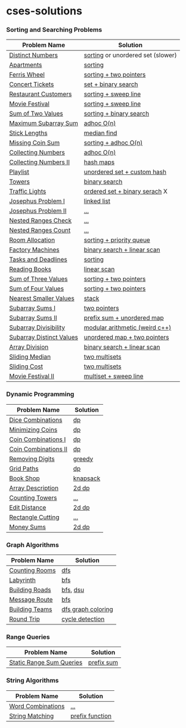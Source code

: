 # cses-solutions

### Sorting and Searching Problems


| Problem Name                                                             | Solution                                                                                    |
|--------------------------------------------------------------------------|------------------------------------------------------------------------------------------------|
| [Distinct Numbers](https://cses.fi/problemset/task/1621)                 | [sorting](sorting-and-searching/1621-distinct-numbers.cpp) or unordered set (slower)           |
| [Apartments](https://cses.fi/problemset/task/1084)                       | [sorting](sorting-and-searching/1084-apartments.cpp)                                           |
| [Ferris Wheel](https://cses.fi/problemset/task/1090)                     | [sorting + two pointers](sorting-and-searching/1090-ferris-wheel.cpp)                          |
| [Concert Tickets](https://cses.fi/problemset/task/1091)                  | [set + binary search](sorting-and-searching/1091-concert-tickets.cpp)                          |
| [Restaurant Customers](https://cses.fi/problemset/task/1619)             | [sorting + sweep line](sorting-and-searching/1619-restaurant-customers.cpp)                    |
| [Movie Festival](https://cses.fi/problemset/task/1629)                   | [sorting + sweep line](sorting-and-searching/1629-movie-festival.cpp)                          |
| [Sum of Two Values](https://cses.fi/problemset/task/1640)                | [sorting + binary search](sorting-and-searching/1640-sum-of-two-values.cpp)                    |
| [Maximum Subarray Sum](https://cses.fi/problemset/task/1643)             | [adhoc O(n)](sorting-and-searching/1643-maximum-subarray-sum.cpp)                              |
| [Stick Lengths](https://cses.fi/problemset/task/1074)                    | [median find](sorting-and-searching/1074-stick-lengths.cpp)                                    |
| [Missing Coin Sum](https://cses.fi/problemset/task/2183)                 | [sorting + adhoc O(n)](sorting-and-searching/2183-missing-coin-sum.cpp)                        |
| [Collecting Numbers](https://cses.fi/problemset/task/2216)               | [adhoc O(n)](sorting-and-searching/2216-collecting-numbers.cpp)                                |
| [Collecting Numbers II](https://cses.fi/problemset/task/2217)            | [hash maps](sorting-and-searching/2217-collecting-numbers-ii.cpp)                              |
| [Playlist](https://cses.fi/problemset/task/1141)                         | [unordered set + custom hash](sorting-and-searching/1141-playlist.cpp)                         |
| [Towers](https://cses.fi/problemset/task/1073)                           | [binary search](sorting-and-searching/1073-towers.cpp)                                         |
| [Traffic Lights](https://cses.fi/problemset/task/1163)                   | [ordered set + binary serach](sorting-and-searching/1163-traffic-lights.cpp) X                 |
| [Josephus Problem I](https://cses.fi/problemset/task/2162)               | [linked list](sorting-and-searching/2162-josephus-problem-i.cpp)                               |
| [Josephus Problem II](https://cses.fi/problemset/task/2163)              | [...](sorting-and-searching/)                                                                  |
| [Nested Ranges Check](https://cses.fi/problemset/task/2168)              | [...](sorting-and-searching/)                                                                  |
| [Nested Ranges Count](https://cses.fi/problemset/task/2169)              | [...](sorting-and-searching/)                                                                  |
| [Room Allocation](https://cses.fi/problemset/task/1164)                  | [sorting + priority queue](sorting-and-searching/1164-room-allocation.cpp)                     |
| [Factory Machines](https://cses.fi/problemset/task/1620)                 | [binary search + linear scan](sorting-and-searching/1620-factory-machines.cpp)                 |
| [Tasks and Deadlines](https://cses.fi/problemset/task/1630)              | [sorting](sorting-and-searching/1630-tasks-and-deadlines.cpp)                                  |
| [Reading Books](https://cses.fi/problemset/task/1631)                    | [linear scan](sorting-and-searching/1631-reading-books.cpp)                                    |
| [Sum of Three Values](https://cses.fi/problemset/task/1641)              | [sorting + two pointers](sorting-and-searching/1641-sum-of-three-values.cpp)                   |
| [Sum of Four Values](https://cses.fi/problemset/task/1642)               | [sorting + two pointers](sorting-and-searching/1642-sum-of-four-values.cpp)                    |
| [Nearest Smaller Values](https://cses.fi/problemset/task/1645)           | [stack](sorting-and-searching/1645-nearest-smaller-values.cpp)                                 |
| [Subarray Sums I](https://cses.fi/problemset/task/1660)                  | [two pointers](sorting-and-searching/1660-subarray-sums-i.cpp)                                 |
| [Subarray Sums II](https://cses.fi/problemset/task/1661)                 | [prefix sum + unordered map](sorting-and-searching/1661-subarray-sums-ii.cpp)                  |
| [Subarray Divisibility](https://cses.fi/problemset/task/1662)            | [modular arithmetic (weird c++)](sorting-and-searching/1662-subarray-divisibility.cpp)         |
| [Subarray Distinct Values](https://cses.fi/problemset/task/2428)         | [unordered map + two pointers](sorting-and-searching/2428-subarray-distinct-values.cpp)        |
| [Array Division](https://cses.fi/problemset/task/1085)                   | [binary search + linear scan](sorting-and-searching/1085-array-division.cpp)                   |
| [Sliding Median](https://cses.fi/problemset/task/1076)                   | [two multisets](sorting-and-searching/1076-sliding-median.cpp)                                 |
| [Sliding Cost](https://cses.fi/problemset/task/1076)                     | [two multisets](sorting-and-searching/1077-sliding-cost.cpp)                                   |
| [Movie Festival II](https://cses.fi/problemset/task/1076)                | [multiset + sweep line](sorting-and-searching/1632-movie-festival-ii.cpp)                      |


### Dynamic Programming

| Problem Name                                                  | Solution                                                                |
|---------------------------------------------------------------|-------------------------------------------------------------------------|
| [Dice Combinations](https://cses.fi/problemset/task/1633/)    | [dp](dynamic-programming/1633-dice-combinations.cpp)                    |
| [Minimizing Coins](https://cses.fi/problemset/task/1634/)     | [dp](dynamic-programming/1634-minimizing-coins.cpp)                     |
| [Coin Combinations I](https://cses.fi/problemset/task/1635/)  | [dp](dynamic-programming/1635-coin-combinations-i.cpp)                  |
| [Coin Combinations II](https://cses.fi/problemset/task/1635/) | [dp](dynamic-programming/1636-coin-combinations-ii.cpp)                 |
| [Removing Digits](https://cses.fi/problemset/task/1635/)      | [greedy](dynamic-programming/1637-removing-digits.cpp)                  |
| [Grid Paths](https://cses.fi/problemset/task/1638/)           | [dp](dynamic-programming/1638-grid-paths.cpp)                           |
| [Book Shop](https://cses.fi/problemset/task/1158/)            | [knapsack](dynamic-programming/1158-book-shop.cpp)                      |
| [Array Description](https://cses.fi/problemset/task/1746/)    | [2d dp](dynamic-programming/1746-array-description.cpp)                 |
| [Counting Towers](https://cses.fi/problemset/task/2413/)      | [...](#)                                                                |
| [Edit Distance](https://cses.fi/problemset/task/1639/)        | [2d dp](dynamic-programming/1639-edit-distance.cpp)                     |
| [Rectangle Cutting](https://cses.fi/problemset/task/1744/)    | [...](#)                                                                |
| [Money Sums](https://cses.fi/problemset/task/1745/)           | [2d dp](dynamic-programming/1745-money-sums.cpp)                        |


### Graph Algorithms

| Problem Name                                                  | Solution                                                                                                 |
|---------------------------------------------------------------|----------------------------------------------------------------------------------------------------------|
| [Counting Rooms](https://cses.fi/problemset/task/1192/)       | [dfs](graph-algorithms/1192-counting-rooms.cpp)                                                          |
| [Labyrinth](https://cses.fi/problemset/task/1193/)            | [bfs](graph-algorithms/1193-labyrinth.cpp)                                                               |
| [Building Roads](https://cses.fi/problemset/task/1666/)       | [bfs](graph-algorithms/1666-building-roads-bfs.cpp), [dsu](graph-algorithms/1666-building-roads-dsu.cpp) |
| [Message Route](https://cses.fi/problemset/task/1667/)        | [bfs](graph-algorithms/1667-message-route.cpp)                                                           |
| [Building Teams](https://cses.fi/problemset/task/1668/)       | [dfs graph coloring](graph-algorithms/1668-building-teams.cpp)                                           |
| [Round Trip](https://cses.fi/problemset/task/1669/)           | [cycle detection](graph-algorithms/1669-round-trip.cpp)                                                  |


### Range Queries

| Problem Name                                                            | Solution                                                                                       |
|-------------------------------------------------------------------------|------------------------------------------------------------------------------------------------|
| [Static Range Sum Queries](https://cses.fi/problemset/task/1646/)       | [prefix sum](range-queries/1646-static-range-sum-queries.cpp)                                  |


### String Algorithms 

| Problem Name                                                            | Solution                                                                                       |
|-------------------------------------------------------------------------|------------------------------------------------------------------------------------------------|
| [Word Combinations](https://cses.fi/problemset/task/1731)               | [...]()                                                                                        |
| [String Matching](https://cses.fi/problemset/task/1753)                 | [prefix function](string-algorithms/1753-string-matching.cpp)                                  |
